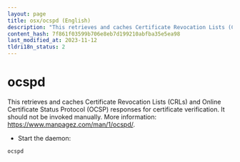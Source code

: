 ```yaml
---
layout: page
title: osx/ocspd (English)
description: "This retrieves and caches Certificate Revocation Lists (CRLs) and Online Certificate Status Protocol (OCSP) responses for certificate verification."
content_hash: 7f861f03599b706e8eb7d199210abfba35e5ea98
last_modified_at: 2023-11-12
tldri18n_status: 2
---
```

# ocspd

This retrieves and caches Certificate Revocation Lists (CRLs) and Online Certificate Status Protocol (OCSP) responses for certificate verification.
It should not be invoked manually.
More information: <https://www.manpagez.com/man/1/ocspd/>.

- Start the daemon:

`ocspd`
